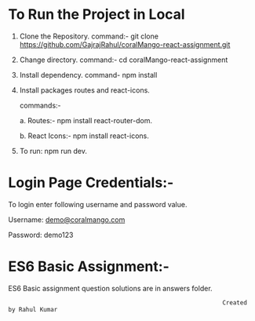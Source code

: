 # To Run the Project in Local
1. Clone the Repository. command:- git clone https://github.com/GajrajRahul/coralMango-react-assignment.git
2. Change directory. command:- cd coralMango-react-assignment
3. Install dependency. command- npm install
4. Install packages routes and react-icons.

    commands:-
 
      a. Routes:- npm install react-router-dom.

      b. React Icons:- npm install react-icons.

6. To run: npm run dev.

# Login Page Credentials:-
To login enter following username and password value.

  Username: demo@coralmango.com

  Password: demo123

# ES6 Basic Assignment:-
ES6 Basic assignment question solutions are in answers folder.







                                                                 Created by Rahul Kumar
